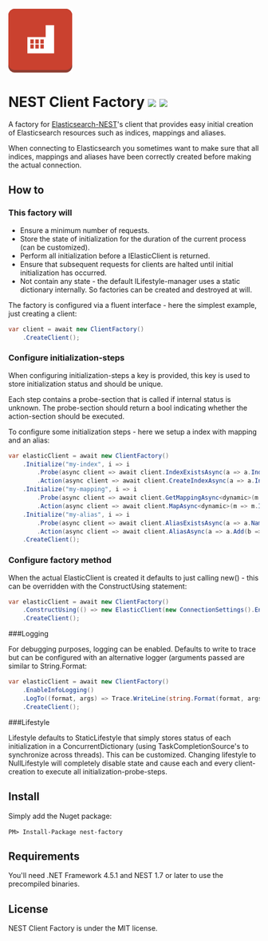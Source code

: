 ![](https://raw.githubusercontent.com/poulfoged/nest-factory/master/logo-large.png) 
# NEST Client Factory  ![](https://ci.appveyor.com/api/projects/status/x95khbu1him0stwi/branch/master?svg=true)  ![](http://img.shields.io/nuget/v/nest-factory.svg?style=flat)

A factory for  [Elasticsearch-NEST][nest]'s client that provides easy initial creation of Elasticsearch resources such as indices, mappings and aliases.

When connecting to Elasticsearch you sometimes want to make sure that all indices, mappings and aliases have been correctly created before making the actual connection.

## How to

### This factory will

* Ensure a minimum number of requests.
* Store the state of initialization for the duration of the current process (can be customized).
* Perform all initialization before a IElasticClient is returned.
* Ensure that subsequent requests for clients are halted until initial initialization has occurred.
* Not contain any state - the default ILifestyle-manager uses a static dictionary internally. So factories can be created and destroyed at will.

The factory is configured via a fluent interface - here the simplest example, just creating a client:

```c#
var client = await new ClientFactory()
	.CreateClient();
```

### Configure initialization-steps

When configuring initialization-steps a key is provided, this key is used to store initialization status and should be unique.

Each step contains a probe-section that is called if internal status is unknown. The probe-section should return a bool indicating whether the action-section should be executed. 

To configure some initialization steps - here we setup a index with mapping and an alias:

```c#
var elasticClient = await new ClientFactory()
    .Initialize("my-index", i => i
        .Probe(async client => await client.IndexExistsAsync(a => a.Index("test_index")))
        .Action(async client => await client.CreateIndexAsync(a => a.Index("test_index"))))
    .Initialize("my-mapping", i => i
        .Probe(async client => await client.GetMappingAsync<dynamic>(m => m.Index("test_index").Type("my-type")))
        .Action(async client => await client.MapAsync<dynamic>(m => m.Index("test_index").Type("my-type").Properties(p => p.String(s => s.Name("hello"))))))
    .Initialize("my-alias", i => i
        .Probe(async client => await client.AliasExistsAsync(a => a.Name("test_read")))
        .Action(async client => await client.AliasAsync(a => a.Add(b => b.Alias("test_read").Index("test_index")))))
    .CreateClient();
```

### Configure factory method
When the actual ElasticClient is created it defaults to just calling new() - this can be overridden with the ConstructUsing statement:

```c#
var elasticClient = await new ClientFactory()
    .ConstructUsing(() => new ElasticClient(new ConnectionSettings().EnableTrace()))
    .CreateClient();
```
###Logging

For debugging purposes, logging can be enabled. Defaults to write to trace but can be configured with an alternative logger (arguments passed are similar to String.Format:

```c#
var elasticClient = await new ClientFactory()
    .EnableInfoLogging()
    .LogTo((format, args) => Trace.WriteLine(string.Format(format, args)))
    .CreateClient();
```

###Lifestyle

Lifestyle defaults to StaticLifestyle that simply stores status of each initialization in a ConcurrentDictionary (using TaskCompletionSource's to synchronize across threads). This can be customized.
Changing lifestyle to NullLifestyle will completely disable state and cause each and every client-creation to execute all initialization-probe-steps.

## Install

Simply add the Nuget package:

`PM> Install-Package nest-factory`

## Requirements

You'll need .NET Framework 4.5.1 and NEST 1.7 or later to use the precompiled binaries.

## License

NEST Client Factory is under the MIT license. 

[nest]: https://github.com/elastic/elasticsearch-net  "Elasticsearch.Net & NEST"




